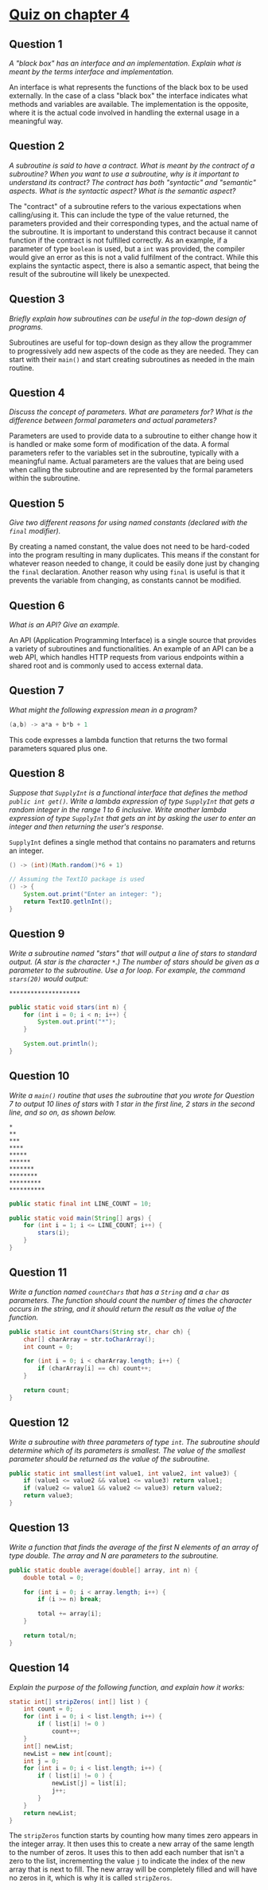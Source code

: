# [Quiz on chapter 4](https://math.hws.edu/javanotes/c4/quiz.html)

## Question 1

*A "black box" has an interface and an implementation. Explain what is meant by the terms interface and implementation.*

An interface is what represents the functions of the black box to be used externally. In the case of a class "black box" the interface indicates what methods and variables are available. The implementation is the opposite, where it is the actual code involved in handling the external usage in a meaningful way.

## Question 2

*A subroutine is said to have a contract. What is meant by the contract of a subroutine? When you want to use a subroutine, why is it important to understand its contract? The contract has both "syntactic" and "semantic" aspects. What is the syntactic aspect? What is the semantic aspect?*

The "contract" of a subroutine refers to the various expectations when calling/using it. This can include the type of the value returned, the parameters provided and their corresponding types, and the actual name of the subroutine. It is important to understand this contract because it cannot function if the contract is not fulfilled correctly. As an example, if a parameter of type `boolean` is used, but a `int` was provided, the compiler would give an error as this is not a valid fulfilment of the contract. While this explains the syntactic aspect, there is also a semantic aspect, that being the result of the subroutine will likely be unexpected.

## Question 3

*Briefly explain how subroutines can be useful in the top-down design of programs.*

Subroutines are useful for top-down design as they allow the programmer to progressively add new aspects of the code as they are needed. They can start with their `main()` and start creating subroutines as needed in the main routine.

## Question 4

*Discuss the concept of parameters. What are parameters for? What is the difference between formal parameters and actual parameters?*

Parameters are used to provide data to a subroutine to either change how it is handled or make some form of modification of the data. A formal parameters refer to the variables set in the subroutine, typically with a meaningful name. Actual parameters are the values that are being used when calling the subroutine and are represented by the formal parameters within the subroutine.

## Question 5

*Give two different reasons for using named constants (declared with the `final` modifier).*

By creating a named constant, the value does not need to be hard-coded into the program resulting in many duplicates. This means if the constant for whatever reason needed to change, it could be easily done just by changing the `final` declaration. Another reason why using `final` is useful is that it prevents the variable from changing, as constants cannot be modified.

## Question 6

*What is an API? Give an example.*

An API (Application Programming Interface) is a single source that provides a variety of subroutines and functionalities. An example of an API can be a web API, which handles HTTP requests from various endpoints within a shared root and is commonly used to access external data.

## Question 7

*What might the following expression mean in a program?*

```java
(a,b) -> a*a + b*b + 1
```

This code expresses a lambda function that returns the two formal parameters squared plus one. 

## Question 8

*Suppose that `SupplyInt` is a functional interface that defines the method `public int get()`. Write a lambda expression of type `SupplyInt` that gets a random integer in the range 1 to 6 inclusive. Write another lambda expression of type `SupplyInt` that gets an int by asking the user to enter an integer and then returning the user's response.*

`SupplyInt` defines a single method that contains no paramaters and returns an integer.

```java
() -> (int)(Math.random()*6 + 1)
```

```java
// Assuming the TextIO package is used
() -> {
    System.out.print("Enter an integer: ");
    return TextIO.getlnInt();
}
```

## Question 9

*Write a subroutine named "stars" that will output a line of stars to standard output. (A star is the character `*`.) The number of stars should be given as a parameter to the subroutine. Use a for loop. For example, the command `stars(20)` would output:*

```
********************
```

```java
public static void stars(int n) {
    for (int i = 0; i < n; i++) {
        System.out.print("*");
    }

    System.out.println();
}
```

## Question 10

*Write a `main()` routine that uses the subroutine that you wrote for Question 7 to output 10 lines of stars with 1 star in the first line, 2 stars in the second line, and so on, as shown below.*

```
*
**
***
****
*****
******
*******
********
*********
**********
```

```java
public static final int LINE_COUNT = 10;

public static void main(String[] args) {
    for (int i = 1; i <= LINE_COUNT; i++) {
        stars(i);
    }
}
```

## Question 11

*Write a function named `countChars` that has a `String` and a `char` as parameters. The function should count the number of times the character occurs in the string, and it should return the result as the value of the function.*

```java
public static int countChars(String str, char ch) {
    char[] charArray = str.toCharArray();
    int count = 0;

    for (int i = 0; i < charArray.length; i++) {
        if (charArray[i] == ch) count++;
    }

    return count;
}
```

## Question 12

*Write a subroutine with three parameters of type `int`. The subroutine should determine which of its parameters is smallest. The value of the smallest parameter should be returned as the value of the subroutine.*

```java
public static int smallest(int value1, int value2, int value3) {
    if (value1 <= value2 && value1 <= value3) return value1;
    if (value2 <= value1 && value2 <= value3) return value2;
    return value3;
}
```

## Question 13

*Write a function that finds the average of the first N elements of an array of type double. The array and N are parameters to the subroutine.*

```java
public static double average(double[] array, int n) {
    double total = 0;

    for (int i = 0; i < array.length; i++) {
        if (i >= n) break;

        total += array[i];
    }

    return total/n;
}
```

## Question 14

*Explain the purpose of the following function, and explain how it works:*

```java
static int[] stripZeros( int[] list ) {
    int count = 0;
    for (int i = 0; i < list.length; i++) {
        if ( list[i] != 0 )
            count++;
    }
    int[] newList;
    newList = new int[count];
    int j = 0;
    for (int i = 0; i < list.length; i++) {
        if ( list[i] != 0 ) {
            newList[j] = list[i];
            j++;
        }
    }
    return newList;
}
```

The `stripZeros` function starts by counting how many times zero appears in the integer array. It then uses this to create a new array of the same length to the number of zeros. It uses this to then add each number that isn't a zero to the list, incrementing the value `j` to indicate the index of the new array that is next to fill. The new array will be completely filled and will have no zeros in it, which is why it is called `stripZeros`.